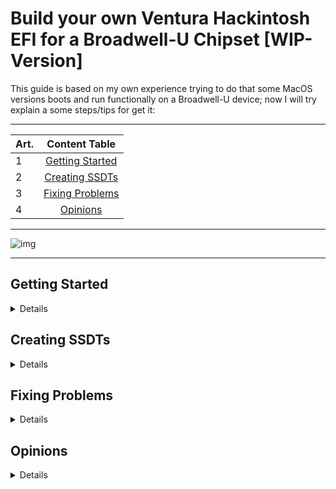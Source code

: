 # Build your own Ventura Hackintosh EFI for a Broadwell-U Chipset [WIP-Version]
[Getting Started]: https://github.com/sebasrock156/Acer-E5-572-TMP246-OpenCore/blob/Ventura/GUIDE.md#getting-started
[Creating SSDTs]: https://github.com/sebasrock156/Acer-E5-572-TMP246-OpenCore/blob/Ventura/GUIDE.md#creating-ssdts
[Fixing Problems]: https://github.com/sebasrock156/Acer-E5-572-TMP246-OpenCore/blob/Ventura/GUIDE.md#fixing-problems
[Opinions]: https://github.com/sebasrock156/Acer-E5-572-TMP246-OpenCore/blob/Ventura/GUIDE.md#opinions


This guide is based on my own experience trying to do that some MacOS versions boots and run functionally on a Broadwell-U device; now I will try explain a some steps/tips for get it:


---

Art. | Content Table
---|:--:
1 | [Getting Started]
2 | [Creating SSDTs]
3 | [Fixing Problems]
4 | [Opinions]
---

![img](https://i.imgur.com/YKIPyaT.png)

---
## Getting Started

<details>

### Hardware Support
 
---
#### About processors/internal graphic cards:

Any Broadwell-U processors are supported until MacOS Monterey; on Ventura, Broadwell processors (and graphics) has been dropped.
But, based on Dortania's Guide, we could fake patch our laptops for try to boot MacOS Ventura.

In this case, the supported hardware is the follow:
 
 
Processor Line | Graphics
--- | :--:
Core i7 Series (U, HQ) | HD 5500/5600/6000, Iris 6100 and Iris Pro 6200
Core i5 Series (U, H) | HD 5500/6000, Iris 6100 and Iris Pro 6200
Core i3 Series U | HD 5500 and Iris 6100
---

**NOT SUPPORTED NATIVELY**: 
 
 Processor Line | Graphics
 --- | :--:
 Pentium | s
 
 ---
 
---
---
  
#### About dedicated/external graphic cards:

Any Nvidia GPUs are dropped from MacOS BigSur, although some Nvidia graphics may be works on latest MacOS versions, the Low Power devices (and older architectures, like Fermi, Kepler and Maxwell) don't works.
  
#### About wireless/bluetooth cards:

#### About audio cards (internal and external):

**For Internal:** In this guide, we talking about [AppleALC's supported cards] and how config it in our Hackintosh EFI.

**For External:** Any USB Audio Card DAC what is compatible with MacOS or Windows may be work.

</details>

## Creating SSDTs

<details>
</details>

## Fixing Problems

<details>
</details>

## Opinions

<details>
</details>

